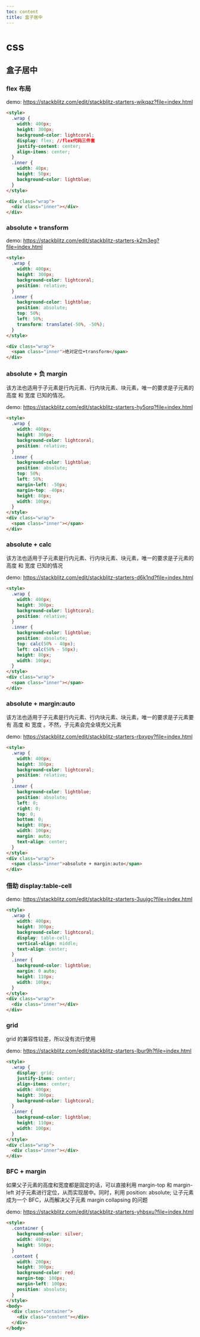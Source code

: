 ```yaml
---
toc: content
title: 盒子居中
---
```


# css

## 盒子居中

### flex 布局

demo: https://stackblitz.com/edit/stackblitz-starters-wikqaz?file=index.html

```html
<style>
  .wrap {
    width: 400px;
    height: 300px;
    background-color: lightcoral;
    display: flex; //flex代码三件套
    justify-content: center;
    align-items: center;
  }
  .inner {
    width: 40px;
    height: 50px;
    background-color: lightblue;
  }
</style>

<div class="wrap">
  <div class="inner"></div>
</div>
```

### absolute + transform

demo: https://stackblitz.com/edit/stackblitz-starters-k2m3eg?file=index.html

```html
<style>
  .wrap {
    width: 400px;
    height: 300px;
    background-color: lightcoral;
    position: relative;
  }
  .inner {
    background-color: lightblue;
    position: absolute;
    top: 50%;
    left: 50%;
    transform: translate(-50%, -50%);
  }
</style>

<div class="wrap">
  <span class="inner">绝对定位+transform</span>
</div>
```

### absolute + 负 margin

该方法也适用于子元素是行内元素、行内块元素、块元素，唯一的要求是子元素的 高度 和 宽度 已知的情况。

demo: https://stackblitz.com/edit/stackblitz-starters-hy5orq?file=index.html

```html
<style>
  .wrap {
    width: 400px;
    height: 300px;
    background-color: lightcoral;
    position: relative;
  }
  .inner {
    background-color: lightblue;
    position: absolute;
    top: 50%;
    left: 50%;
    margin-left: -50px;
    margin-top: -40px;
    height: 80px;
    width: 100px;
  }
</style>
<div class="wrap">
  <span class="inner"></span>
</div>
```

### absolute + calc

该方法也适用于子元素是行内元素、行内块元素、块元素，唯一的要求是子元素的 高度 和 宽度 已知的情况

demo: https://stackblitz.com/edit/stackblitz-starters-d6k1nd?file=index.html

```html
<style>
  .wrap {
    width: 400px;
    height: 300px;
    background-color: lightcoral;
    position: relative;
  }
  .inner {
    background-color: lightblue;
    position: absolute;
    top: calc(50% - 40px);
    left: calc(50% - 50px);
    height: 80px;
    width: 100px;
  }
</style>
<div class="wrap">
  <span class="inner"></span>
</div>
```

### absolute + margin:auto

该方法也适用于子元素是行内元素、行内块元素、块元素，唯一的要求是子元素要有 高度 和 宽度 。不然，子元素会完全填充父元素

demo: https://stackblitz.com/edit/stackblitz-starters-rbxypy?file=index.html

```html
<style>
  .wrap {
    width: 400px;
    height: 300px;
    background-color: lightcoral;
    position: relative;
  }
  .inner {
    background-color: lightblue;
    position: absolute;
    left: 0;
    right: 0;
    top: 0;
    bottom: 0;
    height: 80px;
    width: 100px;
    margin: auto;
    text-align: center;
  }
</style>
<div class="wrap">
  <span class="inner">absolute + margin:auto</span>
</div>
```

### 借助 display:table-cell

demo: https://stackblitz.com/edit/stackblitz-starters-3uujgc?file=index.html

```html
<style>
  .wrap {
    width: 400px;
    height: 300px;
    background-color: lightcoral;
    display: table-cell;
    vertical-align: middle;
    text-align: center;
  }
  .inner {
    background-color: lightblue;
    margin: 0 auto;
    height: 110px;
    width: 100px;
  }
</style>
<div class="wrap">
  <div class="inner"></div>
</div>
```

### grid

grid 的兼容性较差，所以没有流行使用

demo: https://stackblitz.com/edit/stackblitz-starters-lbur9h?file=index.html

```html
<style>
  .wrap {
    display: grid;
    justify-items: center;
    align-items: center;
    width: 400px;
    height: 300px;
    background-color: lightcoral;
  }
  .inner {
    background-color: lightblue;
    height: 110px;
    width: 100px;
  }
</style>
<div class="wrap">
  <div class="inner"></div>
</div>
```

### BFC + margin

如果父子元素的高度和宽度都是固定的话，可以直接利用 margin-top 和 margin-left 对子元素进行定位，从而实现居中。同时，利用 position: absolute; 让子元素成为一个 BFC，从而解决父子元素 margin collapsing 的问题

demo: https://stackblitz.com/edit/stackblitz-starters-yhbsxu?file=index.html

```html
<style>
  .container {
    background-color: silver;
    width: 400px;
    height: 500px;
  }
  .content {
    width: 200px;
    height: 300px;
    background-color: red;
    margin-top: 100px;
    margin-left: 100px;
    position: absolute;
  }
</style>
<body>
  <div class="container">
    <div class="content"></div>
  </div>
</body>
```

<BackTop></BackTop>
<SplashCursor></SplashCursor>
